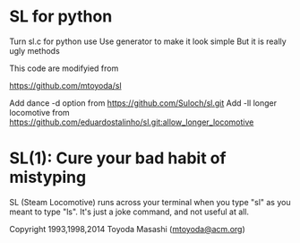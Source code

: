 SL for python 
=============

Turn sl.c for python use
Use generator to make it look simple
But it is really ugly methods

This code are modifyied from

https://github.com/mtoyoda/sl

Add dance -d option from https://github.com/Suloch/sl.git
Add -ll longer locomotive from https://github.com/eduardostalinho/sl.git:allow_longer_locomotive


SL(1): Cure your bad habit of mistyping
=======================================

SL (Steam Locomotive) runs across your terminal when you type "sl" as
you meant to type "ls". It's just a joke command, and not useful at
all.

Copyright 1993,1998,2014 Toyoda Masashi (mtoyoda@acm.org)

